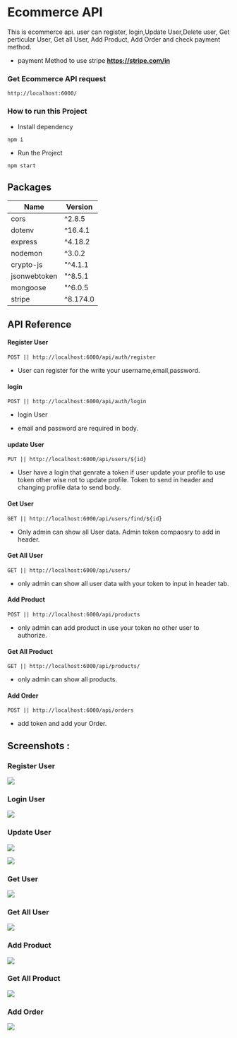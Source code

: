 # Ecommerce API
This is ecommerce api. user can register, login,Update User,Delete user, Get perticular User, Get all User, Add Product, Add Order and check payment method.

- payment Method to use stripe
**https://stripe.com/in**

### Get Ecommerce API request 
` http://localhost:6000/ `

### How to run this Project

- Install dependency

`` npm i ``

- Run the Project

`` npm start ``


## Packages

| Name             | Version                                                                |
| ----------------- | ------------------------------------------------------------------ |
| cors | ^2.8.5 |
| dotenv | ^16.4.1 |
| express | ^4.18.2 |
| nodemon | ^3.0.2 |
| crypto-js | "^4.1.1 |
| jsonwebtoken | "^8.5.1 |
| mongoose | "^6.0.5 |
| stripe | ^8.174.0 |



## API Reference

#### Register User

`` POST || http://localhost:6000/api/auth/register ``

- User can register for the write your username,email,password.

#### login

`` POST || http://localhost:6000/api/auth/login ``

- login User

- email and password are required in body.

#### update User

`` PUT || http://localhost:6000/api/users/${id} ``

- User have a login that genrate a token if user update your profile to use token other wise not to update profile. Token to send in header and changing profile data to send body.

#### Get User

`` GET || http://localhost:6000/api/users/find/${id} ``

- Only admin can show all User data. Admin token compaosry to add in header.

#### Get All User

`` GET || http://localhost:6000/api/users/ ``

- only admin can show all user data with your token to input in header tab.

#### Add Product

`` POST || http://localhost:6000/api/products ``

- only admin can add product in use your token no other user to authorize.

#### Get All Product

`` GET || http://localhost:6000/api/products/ ``

- only admin can show all products.

#### Add Order

`` POST || http://localhost:6000/api/orders ``

- add token and add your Order.

  
## Screenshots :

### Register User

![](https://res.cloudinary.com/dhntmsget/image/upload/v1707350985/Projects/ecommerceapi/ScreenShort/registeruser.png)

### Login User

![](https://res.cloudinary.com/dhntmsget/image/upload/v1707352252/Projects/ecommerceapi/ScreenShort/login.png)

### Update User

![](https://res.cloudinary.com/dhntmsget/image/upload/v1707354098/Projects/ecommerceapi/ScreenShort/UpdatedHeaderToken.png)


![](https://res.cloudinary.com/dhntmsget/image/upload/v1707354170/Projects/ecommerceapi/ScreenShort/updatedBody.png)

### Get User

![](https://res.cloudinary.com/dhntmsget/image/upload/v1707356534/Projects/ecommerceapi/ScreenShort/GetUser.png)

### Get All User

![](https://res.cloudinary.com/dhntmsget/image/upload/v1707356859/Projects/ecommerceapi/ScreenShort/GetAllUser.png)

### Add Product

![](https://res.cloudinary.com/dhntmsget/image/upload/v1707357354/Projects/ecommerceapi/ScreenShort/AddProduct.png)

### Get All Product

![](https://res.cloudinary.com/dhntmsget/image/upload/v1707357706/Projects/ecommerceapi/ScreenShort/GetAllProducts.png)

### Add Order

![](https://res.cloudinary.com/dhntmsget/image/upload/v1707358242/Projects/ecommerceapi/ScreenShort/AddOrder.png)
